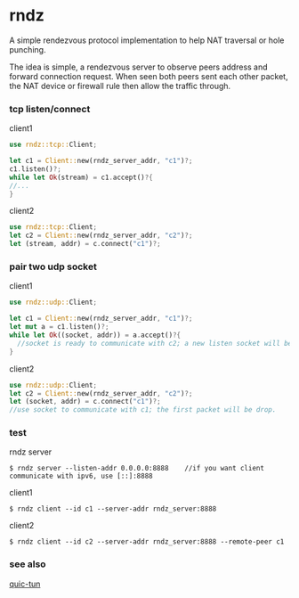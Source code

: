# rndz

A simple rendezvous protocol implementation to help NAT traversal or hole punching.

The idea is simple, a rendezvous server to observe peers address and forward connection request. When seen both peers sent each other packet, the NAT device or firewall rule then allow the traffic through.

### tcp listen/connect 

client1
```rust
use rndz::tcp::Client;

let c1 = Client::new(rndz_server_addr, "c1")?;
c1.listen()?;
while let Ok(stream) = c1.accept()?{
//...
}
```

client2
```rust
use rndz::tcp::Client;
let c2 = Client::new(rndz_server_addr, "c2")?;
let (stream, addr) = c.connect("c1")?;
```

### pair two udp socket

client1
```rust
use rndz::udp::Client;

let c1 = Client::new(rndz_server_addr, "c1")?;
let mut a = c1.listen()?;
while let Ok((socket, addr)) = a.accept()?{
  //socket is ready to communicate with c2; a new listen socket will be automatic created, the port will changed.
}
```

client2
```rust
use rndz::udp::Client;
let c2 = Client::new(rndz_server_addr, "c2")?;
let (socket, addr) = c.connect("c1")?;
//use socket to communicate with c1; the first packet will be drop.
```

### test

rndz server 
```
$ rndz server --listen-addr 0.0.0.0:8888    //if you want client communicate with ipv6, use [::]:8888
```

client1
```
$ rndz client --id c1 --server-addr rndz_server:8888 
```

client2
```
$ rndz client --id c2 --server-addr rndz_server:8888 --remote-peer c1
```

### see also 
[quic-tun](https://github.com/optman/quic-tun)

